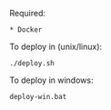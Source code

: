 Required:

```
* Docker
```


To deploy in (unix/linux):
```
./deploy.sh
```

To deploy in windows:
```
deploy-win.bat
```